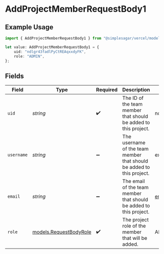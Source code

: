 # AddProjectMemberRequestBody1

## Example Usage

```typescript
import { AddProjectMemberRequestBody1 } from "@simplesagar/vercel/models/addprojectmemberop.js";

let value: AddProjectMemberRequestBody1 = {
    uid: "ndlgr43fadlPyCtREAqxxdyFK",
    role: "ADMIN",
};
```

## Fields

| Field                                                                 | Type                                                                  | Required                                                              | Description                                                           | Example                                                               |
| --------------------------------------------------------------------- | --------------------------------------------------------------------- | --------------------------------------------------------------------- | --------------------------------------------------------------------- | --------------------------------------------------------------------- |
| `uid`                                                                 | *string*                                                              | :heavy_check_mark:                                                    | The ID of the team member that should be added to this project.       | ndlgr43fadlPyCtREAqxxdyFK                                             |
| `username`                                                            | *string*                                                              | :heavy_minus_sign:                                                    | The username of the team member that should be added to this project. | example                                                               |
| `email`                                                               | *string*                                                              | :heavy_minus_sign:                                                    | The email of the team member that should be added to this project.    | entity@example.com                                                    |
| `role`                                                                | [models.RequestBodyRole](../models/requestbodyrole.md)                | :heavy_check_mark:                                                    | The project role of the member that will be added.                    | ADMIN                                                                 |